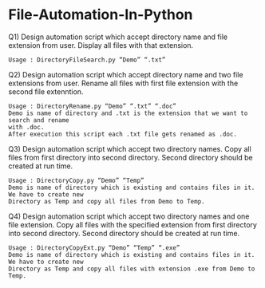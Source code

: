 # File-Automation-In-Python

Q1) Design automation script which accept directory name and file extension from user. Display all
    files with that extension.
  
    Usage : DirectoryFileSearch.py “Demo” “.txt”

Q2) Design automation script which accept directory name and two file extensions from user.
    Rename all files with first file extension with the second file extenntion.
    
    Usage : DirectoryRename.py “Demo” “.txt” “.doc”
    Demo is name of directory and .txt is the extension that we want to search and rename
    with .doc.
    After execution this script each .txt file gets renamed as .doc.
    
Q3) Design automation script which accept two directory names. Copy all files from first directory
    into second directory. Second directory should be created at run time.
    
    Usage : DirectoryCopy.py “Demo” “Temp”
    Demo is name of directory which is existing and contains files in it. We have to create new
    Directory as Temp and copy all files from Demo to Temp.
    
Q4) Design automation script which accept two directory names and one file extension. Copy all
    files with the specified extension from first directory into second directory. Second directory
    should be created at run time.
    
    Usage : DirectoryCopyExt.py “Demo” “Temp” “.exe”
    Demo is name of directory which is existing and contains files in it. We have to create new
    Directory as Temp and copy all files with extension .exe from Demo to Temp. 
    
    
    
